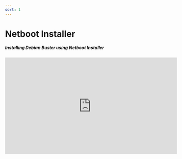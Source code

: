 ```yaml
---
sort: 1
---
```


# Netboot Installer

##### Installing Debian Buster using Netboot Installer
<iframe width="560" height="315" src="https://www.youtube.com/embed/ugDcoqfb4Xw" frameborder="0" allow="accelerometer; autoplay; clipboard-write; encrypted-media; gyroscope; picture-in-picture" allowfullscreen></iframe>
